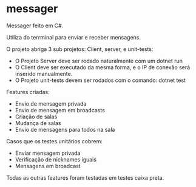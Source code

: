 # messager
Messager feito em C#. 

Utiliza do terrminal para enviar e receber mensagens. 


O projeto abriga 3 sub projetos: Client, server, e unit-tests:
 - O Projeto Server deve ser rodado naturalmente com um dotnet run
 - O Client deve ser executado da mesma forma, e o IP de conexão será inserido manualmente.
 - O Projeto unit-tests devem ser rodados com o comando: dotnet test

Features criadas:
 - Envio de mensagem privada
 - Envio de mensagem em broadcasts
 - Criação de salas
 - Mudança de salas
 - Envio de mensagens para todos na sala

Casos que os testes unitários cobrem:
 - Enviar mensagem privada
 - Verificação de nicknames iguais
 - Mensagens em broadcast

Todas as outras features foram testadas em testes caixa preta.
